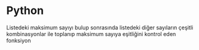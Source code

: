 # Python
Listedeki maksimum sayıyı bulup sonrasında listedeki diğer sayıların çeşitli kombinasyonlar ile toplanıp maksimum sayıya eşitliğini kontrol eden fonksiyon
